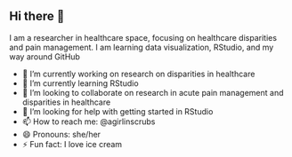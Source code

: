 ## Hi there 👋

I am a researcher in healthcare space, focusing on healthcare disparities and pain management. I am learning data visualization, RStudio, and my way around GitHub

- 🔭 I’m currently working on research on disparities in healthcare
- 🌱 I’m currently learning RStudio
- 👯 I’m looking to collaborate on research in acute pain management and disparities in healthcare
- 🤔 I’m looking for help with getting started in RStudio
- 📫 How to reach me: @agirlinscrubs
- 😄 Pronouns: she/her
- ⚡ Fun fact: I love ice cream
